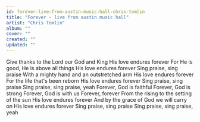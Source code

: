```yaml
---
id: forever-live-from-austin-music-hall-chris-tomlin
title: "Forever - live from austin music hall"
artist: "Chris Tomlin"
album: ""
cover: ""
created: ""
updated: ""
---
```


Give thanks to the Lord our God and King
His love endures forever
For He is good, He is above all things
His love endures forever
Sing praise, sing praise
With a mighty hand and an outstretched arm
His love endures forever
For the life that's been reborn
His love endures forever
Sing praise, sing praise
Sing praise, sing praise, yeah
Forever, God is faithful
Forever, God is strong
Forever, God is with us
Forever, forever
From the rising to the setting of the sun
His love endures forever
And by the grace of God we will carry on
His love endures forever
Sing praise, sing praise
Sing praise, sing praise, yeah